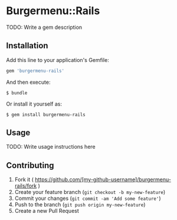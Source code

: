 # Burgermenu::Rails

TODO: Write a gem description

## Installation

Add this line to your application's Gemfile:

```ruby
gem 'burgermenu-rails'
```

And then execute:

    $ bundle

Or install it yourself as:

    $ gem install burgermenu-rails

## Usage

TODO: Write usage instructions here

## Contributing

1. Fork it ( https://github.com/[my-github-username]/burgermenu-rails/fork )
2. Create your feature branch (`git checkout -b my-new-feature`)
3. Commit your changes (`git commit -am 'Add some feature'`)
4. Push to the branch (`git push origin my-new-feature`)
5. Create a new Pull Request
